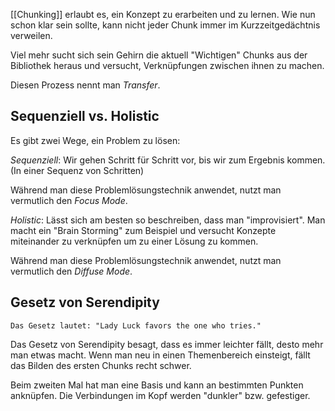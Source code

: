 [[Chunking]] erlaubt es, ein Konzept zu erarbeiten und zu lernen. Wie nun schon klar sein sollte, kann nicht jeder Chunk immer im Kurzzeitgedächtnis verweilen.

Viel mehr sucht sich sein Gehirn die aktuell "Wichtigen" Chunks aus der Bibliothek heraus und versucht, Verknüpfungen zwischen ihnen zu machen.

Diesen Prozess nennt man *Transfer*.

## Sequenziell vs. Holistic
Es gibt zwei Wege, ein Problem zu lösen:

*Sequenziell*: Wir gehen Schritt für Schritt vor, bis wir zum Ergebnis kommen. (In einer Sequenz von Schritten)

Während man diese Problemlösungstechnik anwendet, nutzt man vermutlich den *Focus Mode*.

*Holistic*: Lässt sich am besten so beschreiben, dass man "improvisiert". Man macht ein "Brain Storming" zum Beispiel und versucht Konzepte miteinander zu verknüpfen um zu einer Lösung zu kommen.

Während man diese Problemlösungstechnik anwendet, nutzt man vermutlich den *Diffuse Mode*.

## Gesetz von Serendipity
```ad-note
Das Gesetz lautet: "Lady Luck favors the one who tries."
```

Das Gesetz von Serendipity besagt, dass es immer leichter fällt, desto mehr man etwas macht. Wenn man neu in einen Themenbereich einsteigt, fällt das Bilden des ersten Chunks recht schwer.

Beim zweiten Mal hat man eine Basis und kann an bestimmten Punkten anknüpfen. Die Verbindungen im Kopf werden "dunkler" bzw. gefestiger.